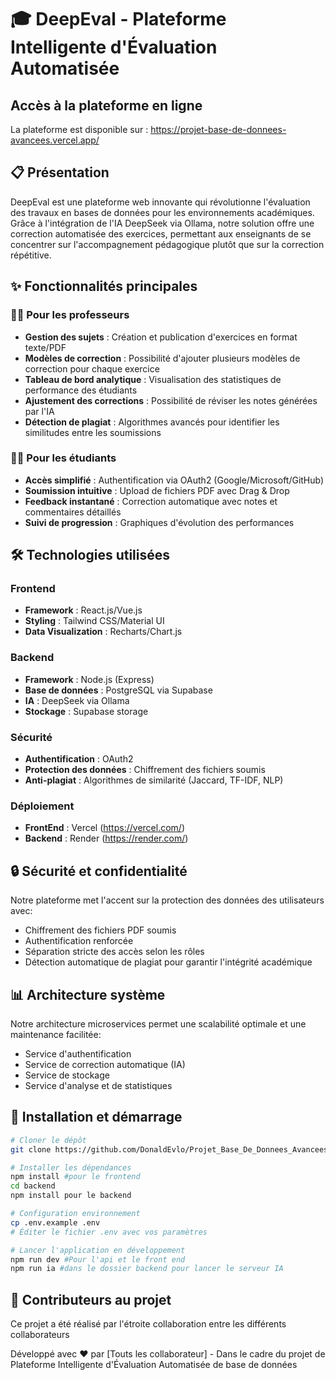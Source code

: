   # 🎓 DeepEval - Plateforme Intelligente d'Évaluation Automatisée

## Accès à la plateforme en ligne
La plateforme est disponible sur : https://projet-base-de-donnees-avancees.vercel.app/

## 📋 Présentation

DeepEval est une plateforme web innovante qui révolutionne l'évaluation des travaux en bases de données pour les environnements académiques. Grâce à l'intégration de l'IA DeepSeek via Ollama, notre solution offre une correction automatisée des exercices, permettant aux enseignants de se concentrer sur l'accompagnement pédagogique plutôt que sur la correction répétitive.

## ✨ Fonctionnalités principales

### 👨‍🏫 Pour les professeurs
- **Gestion des sujets** : Création et publication d'exercices en format texte/PDF
- **Modèles de correction** : Possibilité d'ajouter plusieurs modèles de correction pour chaque exercice
- **Tableau de bord analytique** : Visualisation des statistiques de performance des étudiants
- **Ajustement des corrections** : Possibilité de réviser les notes générées par l'IA
- **Détection de plagiat** : Algorithmes avancés pour identifier les similitudes entre les soumissions

### 👨‍🎓 Pour les étudiants
- **Accès simplifié** : Authentification via OAuth2 (Google/Microsoft/GitHub)
- **Soumission intuitive** : Upload de fichiers PDF avec Drag & Drop
- **Feedback instantané** : Correction automatique avec notes et commentaires détaillés
- **Suivi de progression** : Graphiques d'évolution des performances

## 🛠️ Technologies utilisées

### Frontend
- **Framework** : React.js/Vue.js
- **Styling** : Tailwind CSS/Material UI
- **Data Visualization** : Recharts/Chart.js

### Backend
- **Framework** : Node.js (Express)
- **Base de données** : PostgreSQL via Supabase
- **IA** : DeepSeek via Ollama
- **Stockage** : Supabase storage

### Sécurité
- **Authentification** : OAuth2
- **Protection des données** : Chiffrement des fichiers soumis
- **Anti-plagiat** : Algorithmes de similarité (Jaccard, TF-IDF, NLP)

### Déploiement
- **FrontEnd** : Vercel (https://vercel.com/)
- **Backend** : Render (https://render.com/)

## 🔒 Sécurité et confidentialité

Notre plateforme met l'accent sur la protection des données des utilisateurs avec:
- Chiffrement des fichiers PDF soumis
- Authentification renforcée
- Séparation stricte des accès selon les rôles
- Détection automatique de plagiat pour garantir l'intégrité académique

## 📊 Architecture système

Notre architecture microservices permet une scalabilité optimale et une maintenance facilitée:
- Service d'authentification
- Service de correction automatique (IA)
- Service de stockage
- Service d'analyse et de statistiques

## 🚀 Installation et démarrage

```bash
# Cloner le dépôt
git clone https://github.com/DonaldEvlo/Projet_Base_De_Donnees_Avancees.git

# Installer les dépendances
npm install #pour le frontend
cd backend
npm install pour le backend

# Configuration environnement
cp .env.example .env
# Éditer le fichier .env avec vos paramètres

# Lancer l'application en développement
npm run dev #Pour l'api et le front end
npm run ia #dans le dossier backend pour lancer le serveur IA
```

## 📝 Contributeurs au projet
Ce projet a été réalisé par l'étroite collaboration entre les différents collaborateurs 



Développé avec ❤️ par [Touts les collaborateur] - Dans le cadre du projet de Plateforme Intelligente d'Évaluation Automatisée de base de données




